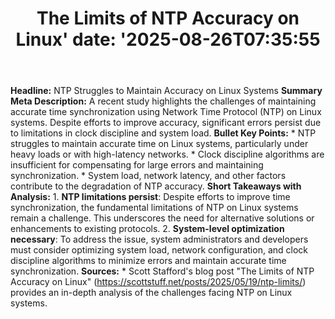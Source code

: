 ﻿---
title: "The Limits of NTP Accuracy on Linux'
date: '2025-08-26T07:35:55"
category: "Markets"
summary: ""
slug: "the limits of ntp accuracy on linux"
source_urls:
  - "https://scottstuff.net/posts/2025/05/19/ntp-limits/"
seo:
  title: "The Limits of NTP Accuracy on Linux | Hash n Hedge'
  description: '"
  keywords: ["news", "markets", "brief"]
---
**Headline:** NTP Struggles to Maintain Accuracy on Linux Systems  **Summary Meta Description:** A recent study highlights the challenges of maintaining accurate time synchronization using Network Time Protocol (NTP) on Linux systems. Despite efforts to improve accuracy, significant errors persist due to limitations in clock discipline and system load.  **Bullet Key Points:**  * NTP struggles to maintain accurate time on Linux systems, particularly under heavy loads or with high-latency networks. * Clock discipline algorithms are insufficient for compensating for large errors and maintaining synchronization. * System load, network latency, and other factors contribute to the degradation of NTP accuracy.  **Short Takeaways with Analysis:**  1. **NTP limitations persist**: Despite efforts to improve time synchronization, the fundamental limitations of NTP on Linux systems remain a challenge. This underscores the need for alternative solutions or enhancements to existing protocols. 2. **System-level optimization necessary**: To address the issue, system administrators and developers must consider optimizing system load, network configuration, and clock discipline algorithms to minimize errors and maintain accurate time synchronization.  **Sources:**  * Scott Stafford's blog post "The Limits of NTP Accuracy on Linux" (https://scottstuff.net/posts/2025/05/19/ntp-limits/) provides an in-depth analysis of the challenges facing NTP on Linux systems. 
